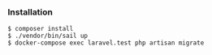 ### Installation
```
$ composer install
$ ./vendor/bin/sail up
$ docker-compose exec laravel.test php artisan migrate
```
